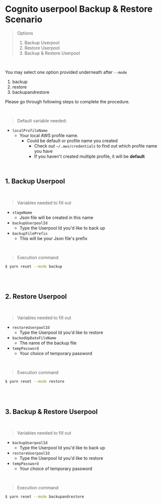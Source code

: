 # Cognito userpool Backup & Restore Scenario

> Options
> 
> 1. Backup Userpool
> 2. Restore Userpool
> 3. Backup & Restore Userpool

<br>

You may select one option provided underneath after `--mode` 


1. backup
2. restore
3. backupandrestore 


Please go through following steps to complete the procedure.


<br>

> Default variable needed: 

- `localProfileName`
  - Your local AWS profile name.
    - Could be default or profile name you created
      - Check out `~/.aws/credentials` to find out which profile name you have 
      - If you haven't created multiple profile, it will be **default**



<br>

## 1. Backup Userpool

<br>

> Variables needed to fill out


- `stageName`
  - Json file will be created in this name 
- `backupUserpoolId`
  - Type the Userpool Id you'd like to back up
- `backupFilePrefix`
  - This will be your Json file's prefix

<br>


> Execution command

```bash
$ yarn reset --mode backup
```



<br>
<br>

## 2. Restore Userpool

<br>

> Variables needed to fill out


- `restoreUserpoolId`
  - Type the Userpool Id you'd like to restore
- `backedUpDateFileName`
  - The name of the backup file 
- `tempPassword`
  - Your choice of temporary password

<br>


> Execution command


```bash
$ yarn reset --mode restore
```
<br>
<br>


## 3. Backup & Restore Userpool

<br>

> Variables needed to fill out

- `backupUserpoolId`
  - Type the Userpool Id you'd like to back up
- `restoreUserpoolId`
  - Type the Userpool Id you'd like to restore
- `tempPassword`
  - Your choice of temporary password

<br>

> Execution command


```bash
$ yarn reset --mode backupandrestore
```
<br>